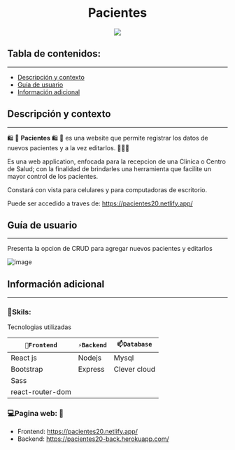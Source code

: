 
<h1 align="center">Pacientes</h1>
<p align="center"><img src="https://user-images.githubusercontent.com/81504385/184515974-91438e6c-21ba-45d3-92cd-5b79fa3916ee.png"/></p> 


## Tabla de contenidos:
---

- [Descripción y contexto](#descripción-y-contexto)
- [Guía de usuario](#guía-de-usuario)
- [Información adicional](#información-adicional)


## Descripción y contexto
---

🛍 🛒 **Pacientes** 🛍 🛒 es una website que permite registrar los datos de nuevos pacientes y a la vez editarlos. 🛒🛒🛒

Es una web application, enfocada para la recepcion de una Clinica o Centro de Salud; con la finalidad de brindarles una herramienta que facilite un mayor control de los pacientes.

Constará con vista para celulares y para computadoras de escritorio.

Puede ser accedido a traves de: <a href="https://pacientes20.netlify.app/" target="_blank">https://pacientes20.netlify.app/</a>

## Guía de usuario
---
Presenta la opcion de CRUD para agregar nuevos pacientes y editarlos

![image](https://user-images.githubusercontent.com/81504385/184516037-eaade66b-cac4-4097-a0bc-1058e8d068e1.png)


## Información adicional
---
### 🔭Skils:
Tecnologias utilizadas

| `🔭Frontend` | `⚡Backend` | `📫Database` |
| ------ | ------ | ------ | 
| React js | Nodejs | Mysql |
| Bootstrap | Express | Clever cloud |
| Sass |  |  |
| react-router-dom |  |  |


### 💻Pagina web: 📱
<ul>
<li> Frontend: <a href="https://pacientes20.netlify.app/" target="_blank">https://pacientes20.netlify.app/</a> </li>
<li> Backend: <a href="https://pacientes20-back.herokuapp.com/" target="_blank">https://pacientes20-back.herokuapp.com/</a> </li>
</ul>

